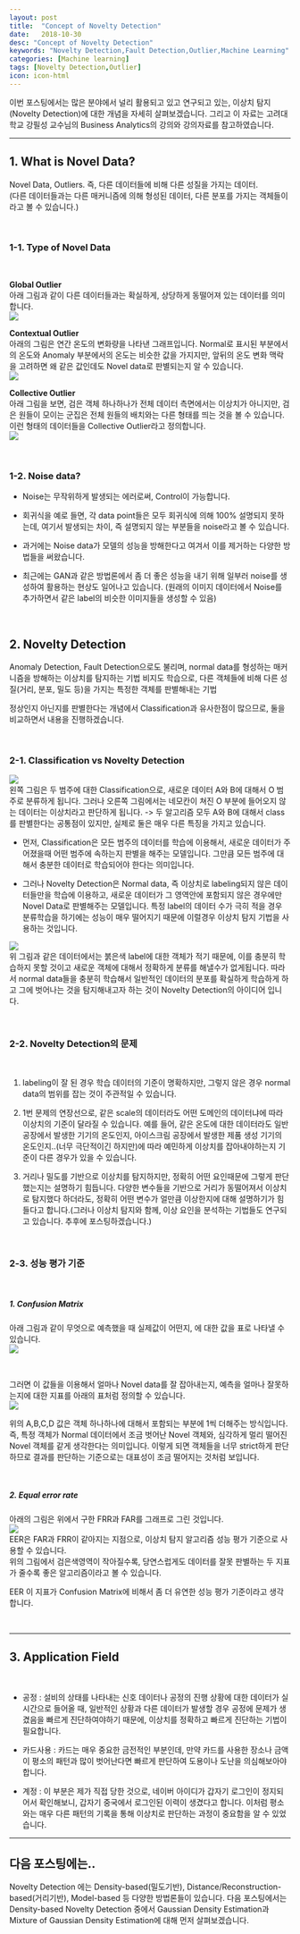 ```yaml
---
layout: post
title:  "Concept of Novelty Detection"
date:   2018-10-30
desc: "Concept of Novelty Detection"
keywords: "Novelty Detection,Fault Detection,Outlier,Machine Learning"
categories: [Machine learning]
tags: [Novelty Detection,Outlier]
icon: icon-html
---
```


이번 포스팅에서는 많은 분야에서 널리 활용되고 있고 연구되고 있는, 이상치 탐지(Novelty Detection)에 대한 개념을 자세히 살펴보겠습니다. 그리고 이 자료는 고려대학교 강필성 교수님의 Business Analytics의 강의와 강의자료를 참고하였습니다.

---

## 1. What is Novel Data?
>  
Novel Data, Outliers. 즉, 다른 데이터들에 비해 다른 성질을 가지는 데이터.  
 (다른 데이터들과는 다른 매커니즘에 의해 형성된 데이터, 다른 분포를 가지는 객체들이라고 볼 수 있습니다.)  
 
 &nbsp;
 
### 1-1. Type of Novel Data

&nbsp;

**Global Outlier**  
아래 그림과 같이 다른 데이터들과는 확실하게, 상당하게 동떨어져 있는 데이터를 의미합니다.  
![](https://i.imgur.com/6X37rai.png?1)

**Contextual Outlier**  
아래의 그림은 연간 온도의 변화량을 나타낸 그래프입니다. Normal로 표시된 부분에서의 온도와 Anomaly 부분에서의 온도는 비슷한 값을 가지지만, 앞뒤의 온도 변화 맥락을 고려하면 왜 같은 값인데도 Novel data로 판별되는지 알 수 있습니다.  
![](https://i.imgur.com/wejkB9D.png)

**Collective Outlier**  
아래 그림을 보면, 검은 객체 하나하나가 전체 데이터 측면에서는 이상치가 아니지만, 검은 원들이 모이는 군집은 전체 원들의 배치와는 다른 형태를 띄는 것을 볼 수 있습니다. 이런 형태의 데이터들을 Collective Outlier라고 정의합니다.  
![](https://i.imgur.com/XSGUXB5.png)

&nbsp;

### 1-2. Noise data?
 - Noise는 무작위하게 발생되는 에러로써, Control이 가능합니다.
 
 - 회귀식을 예로 들면, 각 data point들은 모두 회귀식에 의해 100% 설명되지 못하는데, 여기서 발생되는 차이, 즉 설명되지 않는 부분들을 noise라고 볼 수 있습니다.  
 
 - 과거에는 Noise data가 모델의 성능을 방해한다고 여겨서 이를 제거하는 다양한 방법들을 써왔습니다.  
 
 - 최근에는 GAN과 같은 방법론에서 좀 더 좋은 성능을 내기 위해 일부러 noise를 생성하여 활용하는 현상도 일어나고 있습니다. (원래의 이미지 데이터에서 Noise를 추가하면서 같은 label의 비슷한 이미지들을 생성할 수 있음)

&nbsp;

## 2. Novelty Detection
>  
Anomaly Detection, Fault Detection으로도 불리며, normal data를 형성하는 매커니즘을 방해하는 이상치를 탐지하는 기법
비지도 학습으로, 다른 객체들에 비해 다른 성질(거리, 분포, 밀도 등)을 가지는 특정한 객체를 판별해내는 기법

정상인지 아닌지를 판별한다는 개념에서 Classification과 유사한점이 많으므로, 둘을 비교하면서 내용을 진행하겠습니다.

&nbsp;

### 2-1. Classification vs Novelty Detection
![](https://i.imgur.com/NTdCtTW.png)  
왼쪽 그림은 두 범주에 대한 Classification으로, 새로운 데이터 A와 B에 대해서 O 범주로 분류하게 됩니다.
그러나 오른쪽 그림에서는 네모칸이 쳐진 O 부분에 들어오지 않는 데이터는 이상치라고 판단하게 됩니다. 
-> 두 알고리즘 모두 A와 B에 대해서 class를 판별한다는 공통점이 있지만, 실제로 둘은 매우 다른 특징을 가지고 있습니다.  

- 먼저, Classification은 모든 범주의 데이터를 학습에 이용해서, 새로운 데이터가 주어졌을때 어떤 범주에 속하는지 판별을 해주는 모델입니다. 그만큼 모든 범주에 대해서 충분한 데이터로 학습되어야 한다는 의미입니다.  

- 그러나 Novelty Detection은 Normal data, 즉 이상치로 labeling되지 않은 데이터들만을 학습에 이용하고, 새로운 데이터가 그 영역안에 포함되지 않은 경우에만 Novel Data로 판별해주는 모델입니다. 특정 label의 데이터 수가 극히 적을 경우 분류학습을 하기에는 성능이 매우 떨어지기 때문에 이럴경우 이상치 탐지 기법을 사용하는 것입니다. 

![](https://i.imgur.com/P5qTpIP.png?1)  
위 그림과 같은 데이터에서는 붉은색 label에 대한 객체가 적기 때문에, 이를 충분히 학습하지 못할 것이고 새로운 객체에 대해서 정확하게 분류를 해낼수가 없게됩니다. 따라서 normal data들을 충분히 학습해서 일반적인 데이터의 분포를 확실하게 학습하게 하고 그에 벗어나는 것을 탐지해내고자 하는 것이 Novelty Detection의 아이디어 입니다.

&nbsp;

### 2-2. Novelty Detection의 문제  

&nbsp;

1. labeling이 잘 된 경우 학습 데이터의 기준이 명확하지만, 그렇지 않은 경우 normal data의 범위를 잡는 것이 주관적일 수 있습니다.   

2. 1번 문제의 연장선으로, 같은 scale의 데이터라도 어떤 도메인의 데이터냐에 따라 이상치의 기준이 달라질 수 있습니다. 예를 들어, 같은 온도에 대한 데이터라도 일반 공장에서 발생한 기기의 온도인지, 아이스크림 공장에서 발생한 제품 생성 기기의 온도인지..(너무 극단적이긴 하지만)에 따라 예민하게 이상치를 잡아내야하는지 기준이 다른 경우가 있을 수 있습니다.

3. 거리나 밀도를 기반으로 이상치를 탐지하지만, 정확히 어떤 요인때문에 그렇게 판단했는지는 설명하기 힘듭니다. 다양한 변수들을 기반으로 거리가 동떨어져서 이상치로 탐지했다 하더라도, 정확히 어떤 변수가 얼만큼 이상한지에 대해 설명하기가 힘들다고 합니다.(그러나 이상치 탐지와 함께, 이상 요인을 분석하는 기법들도 연구되고 있습니다. 추후에 포스팅하겠습니다.)

&nbsp;

### 2-3. 성능 평가 기준

&nbsp;

##### 1. Confusion Matrix
아래 그림과 같이 무엇으로 예측했을 때 실제값이 어떤지, 에 대한 값을 표로 나타낼 수 있습니다.  
![](https://i.imgur.com/AbCTO5z.png)  

&nbsp;

그러면 이 값들을 이용해서 얼마나 Novel data를 잘 잡아내는지, 예측을 얼마나 잘못하는지에 대한 지표를 아래의 표처럼 정의할 수 있습니다.  
![](https://i.imgur.com/VieVIoM.png)

 위의 A,B,C,D 값은 객체 하나하나에 대해서 포함되는 부분에 1씩 더해주는 방식입니다. 
 즉, 특정 객체가 Normal 데이터에서 조금 벗어난 Novel 객체와, 심각하게 멀리 떨어진 Novel 객체를 같게 생각한다는 의미입니다. 
 이렇게 되면 객체들을 너무 strict하게 판단하므로 결과를 판단하는 기준으로는 대표성이 조금 떨어지는 것처럼 보입니다.

&nbsp;

##### 2. Equal error rate
아래의 그림은 위에서 구한 FRR과 FAR를 그래프로 그린 것입니다.  
![](https://i.imgur.com/QCEE1Pi.png)  
EER은 FAR과 FRR이 같아지는 지점으로, 이상치 탐지 알고리즘 성능 평가 기준으로 사용할 수 있습니다.  
위의 그림에서 검은색영역이 작아질수록, 당연스럽게도 데이터를 잘못 판별하는 두 지표가 줄수록 좋은 알고리즘이라고 볼 수 있습니다.

EER 이 지표가 Confusion Matrix에 비해서 좀 더 유연한 성능 평가 기준이라고 생각합니다.  

&nbsp;

---

## 3. Application Field

&nbsp;

- 공정 : 설비의 상태를 나타내는 신호 데이터나 공정의 진행 상황에 대한 데이터가 실시간으로 들어올 때, 일반적인 상황과 다른 데이터가 발생할 경우 공정에 문제가 생겼음을 빠르게 진단하여야하기 때문에, 이상치를 정확하고 빠르게 진단하는 기법이 필요합니다.

- 카드사용 : 카드는 매우 중요한 금전적인 부분인데, 만약 카드를 사용한 장소나 금액이 평소의 패턴과 많이 벗어난다면 빠르게 판단하여 도용이나 도난을 의심해보아야 합니다.

- 계정 : 이 부분은 제가 직접 당한 것으로, 네이버 아이디가 갑자기 로그인이 정지되어서 확인해보니, 갑자기 중국에서 로그인된 이력이 생겼다고 합니다. 이처럼 평소와는 매우 다른 패턴의 기록을 통해 이상치로 판단하는 과정이 중요함을 알 수 있었습니다.

---

## 다음 포스팅에는..

Novelty Detection 에는 Density-based(밀도기반), Distance/Reconstruction-based(거리기반), Model-based 등 다양한 방법론들이 있습니다. 다음 포스팅에서는 Density-based Novelty Detection 중에서 Gaussian Density Estimation과 Mixture of Gaussian Density Estimation에 대해 먼저 살펴보겠습니다.
